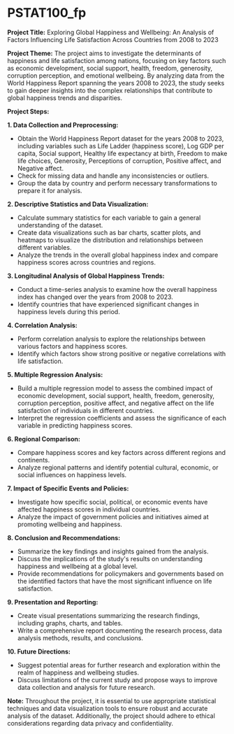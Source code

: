 # PSTAT100_fp

**Project Title:** Exploring Global Happiness and Wellbeing: An Analysis of Factors Influencing Life Satisfaction Across Countries from 2008 to 2023

**Project Theme:** The project aims to investigate the determinants of happiness and life satisfaction among nations, focusing on key factors such as economic development, social support, health, freedom, generosity, corruption perception, and emotional wellbeing. By analyzing data from the World Happiness Report spanning the years 2008 to 2023, the study seeks to gain deeper insights into the complex relationships that contribute to global happiness trends and disparities.

**Project Steps:**

**1. Data Collection and Preprocessing:**
   - Obtain the World Happiness Report dataset for the years 2008 to 2023, including variables such as Life Ladder (happiness score), Log GDP per capita, Social support, Healthy life expectancy at birth, Freedom to make life choices, Generosity, Perceptions of corruption, Positive affect, and Negative affect.
   - Check for missing data and handle any inconsistencies or outliers.
   - Group the data by country and perform necessary transformations to prepare it for analysis.

**2. Descriptive Statistics and Data Visualization:**
   - Calculate summary statistics for each variable to gain a general understanding of the dataset.
   - Create data visualizations such as bar charts, scatter plots, and heatmaps to visualize the distribution and relationships between different variables.
   - Analyze the trends in the overall global happiness index and compare happiness scores across countries and regions.

**3. Longitudinal Analysis of Global Happiness Trends:**
   - Conduct a time-series analysis to examine how the overall happiness index has changed over the years from 2008 to 2023.
   - Identify countries that have experienced significant changes in happiness levels during this period.

**4. Correlation Analysis:**
   - Perform correlation analysis to explore the relationships between various factors and happiness scores.
   - Identify which factors show strong positive or negative correlations with life satisfaction.

**5. Multiple Regression Analysis:**
   - Build a multiple regression model to assess the combined impact of economic development, social support, health, freedom, generosity, corruption perception, positive affect, and negative affect on the life satisfaction of individuals in different countries.
   - Interpret the regression coefficients and assess the significance of each variable in predicting happiness scores.

**6. Regional Comparison:**
   - Compare happiness scores and key factors across different regions and continents.
   - Analyze regional patterns and identify potential cultural, economic, or social influences on happiness levels.

**7. Impact of Specific Events and Policies:**
   - Investigate how specific social, political, or economic events have affected happiness scores in individual countries.
   - Analyze the impact of government policies and initiatives aimed at promoting wellbeing and happiness.

**8. Conclusion and Recommendations:**
   - Summarize the key findings and insights gained from the analysis.
   - Discuss the implications of the study's results on understanding happiness and wellbeing at a global level.
   - Provide recommendations for policymakers and governments based on the identified factors that have the most significant influence on life satisfaction.

**9. Presentation and Reporting:**
   - Create visual presentations summarizing the research findings, including graphs, charts, and tables.
   - Write a comprehensive report documenting the research process, data analysis methods, results, and conclusions.

**10. Future Directions:**
   - Suggest potential areas for further research and exploration within the realm of happiness and wellbeing studies.
   - Discuss limitations of the current study and propose ways to improve data collection and analysis for future research.

**Note:** Throughout the project, it is essential to use appropriate statistical techniques and data visualization tools to ensure robust and accurate analysis of the dataset. Additionally, the project should adhere to ethical considerations regarding data privacy and confidentiality.
